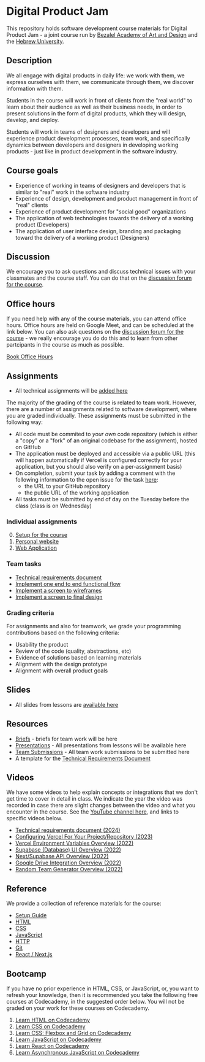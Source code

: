 # Digital Product Jam

This repository holds software development course materials for Digital Product
Jam - a joint course run by
[Bezalel Academy of Art and Design](https://www.bezalel.ac.il/en) and the
[Hebrew University](https://www.google.com/search?client=safari&rls=en&q=hebrew+universoity&ie=UTF-8&oe=UTF-8).

## Description

We all engage with digital products in daily life: we work with them, we express
ourselves with them, we communicate through them, we discover information with
them.

Students in the course will work in front of clients from the "real world" to
learn about their audience as well as their business needs, in order to present
solutions in the form of digital products, which they will design, develop, and
deploy.

Students will work in teams of designers and developers and will experience
product development processes, team work, and specifically dynamics between
developers and designers in developing working products - just like in product
development in the software industry.

## Course goals

- Experience of working in teams of designers and developers that is similar to
  "real" work in the software industry
- Experience of design, development and product management in front of "real"
  clients
- Experience of product development for "social good" organizations
- The application of web technologies towards the delivery of a working product
  (Developers)
- The application of user interface design, branding and packaging toward the
  delivery of a working product (Designers)

## Discussion

We encourage you to ask questions and discuss technical issues with your
classmates and the course staff. You can do that on the
[discussion forum for the course](https://github.com/product-jam-2025/course/discussions).

## Office hours

If you need help with any of the course materials, you can attend office hours.
Office hours are held on Google Meet, and can be scheduled at the link below.
You can also ask questions on the
[discussion forum for the course](https://github.com/product-jam-2025/course/discussions) -
we really encourage you do do this and to learn from other partcipants in the
course as much as possible.

[Book Office Hours](https://calendly.com/digital-product-jam/office-hours)

## Assignments

- All technical assignments will be
  [added here](https://github.com/product-jam-2025/course/tree/main/assignments)

The majority of the grading of the course is related to team work. However,
there are a number of assignments related to software development, where you are
graded individually. These assignments must be submitted in the following way:

- All code must be commited to _your own_ code repository (which is either a
  "copy" or a "fork" of an original codebase for the assignment), hosted on
  GitHub
- The application must be deployed and accessible via a public URL (this will
  happen automatically if Vercel is configured correctly for your application,
  but you should also verify on a per-assignment basis)
- On completion, submit your task by adding a comment with the following
  information to the open issue for the task
  [here](https://github.com/digital-product-jam-2024/course/issues):
  - the URL to your GitHub repository
  - the public URL of the working application
- All tasks must be submitted by end of day on the Tuesday before the class
  (class is on Wednesday)

### Individual assignments

0. [Setup for the course](https://github.com/digital-product-jam-2024/course/tree/main/assignments/00.md)
1. [Personal website](https://github.com/digital-product-jam-2024/course/tree/main/assignments/01.md)
1. [Web Application](https://github.com/digital-product-jam-2024/course/tree/main/assignments/02.md)

### Team tasks

- [Technical requirements document](https://github.com/digital-product-jam-2024/course/tree/main/assignments/03.md)
- [Implement one end to end functional flow](https://github.com/digital-product-jam-2024/course/tree/main/assignments/04.md)
- [Implement a screen to wireframes](https://github.com/digital-product-jam-2024/course/tree/main/assignments/05.md)
- [Implement a screen to final design](https://github.com/digital-product-jam-2024/course/tree/main/assignments/06.md)

### Grading criteria

For assignments and also for teamwork, we grade your programming contributions
based on the following criteria:

- Usability the product
- Review of the code (quality, abstractions, etc)
- Evidence of solutions based on learning materials
- Alignment with the design prototype
- Alignment with overall product goals

## Slides

- All slides from lessons are
  [available here](https://drive.google.com/drive/u/0/folders/1SnGiU1699-zOb_vFebawGlwKJjSBstI8)

## Resources

- [Briefs](https://drive.google.com/drive/u/0/folders/1IEq4LO3kVgJFkM4H_OqTMMNR0axAKQgR) -
  briefs for team work will be here
- [Presentations](https://drive.google.com/drive/u/0/folders/1SnGiU1699-zOb_vFebawGlwKJjSBstI8) -
  All presentations from lessons will be available here
- [Team Submissions](https://drive.google.com/drive/u/0/folders/1cHlK90AryL_0e-pp68w4I6E55THVMM4Y) -
  All team work submissions to be submitted here
- A template for the
  [Technical Requirements Document](https://github.com/digital-product-jam-2024/course/blob/main/resources/technical-requirements-document.md)

## Videos

We have some videos to help explain concepts or integrations that we don't get
time to cover in detail in class. We indicate the year the video was recorded in
case there are slight changes between the video and what you encounter in the
course. See the
[YouTube channel here](https://www.youtube.com/channel/UC9YmdWJs-bRo4lZX8WaanNw),
and links to specific videos below.

- [Technical requirements document (2024)](https://youtu.be/3ZqvB-6_Cv4)
- [Configuring Vercel For Your Project/Repository (2023)](https://youtu.be/wBDSPLGXgok)
- [Vercel Environment Variables Overview (2022)](https://youtu.be/qHtbwt_Tk6Y)
- [Supabase (Database) UI Overview (2022)](https://youtu.be/idNq2M7EhZs)
- [Next/Supabase API Overview (2022)](https://youtu.be/N4Oc7OMuBqw)
- [Google Drive Integration Overview (2022)](https://youtu.be/4RjImTNU2ZA)
- [Random Team Generator Overview (2022)](https://youtu.be/Kxd6vByPQIw)

## Reference

We provide a collection of reference materials for the course:

- [Setup Guide](https://github.com/digital-product-jam-2024/course/blob/main/reference/setup.md)
- [HTML](https://github.com/digital-product-jam-2024/course/blob/main/reference/html.md)
- [CSS](https://github.com/digital-product-jam-2024/course/blob/main/reference/css.md)
- [JavaScript](https://github.com/digital-product-jam-2024/course/blob/main/reference/javascript.md)
- [HTTP](https://github.com/digital-product-jam-2024/course/blob/main/reference/http.md)
- [Git](https://github.com/digital-product-jam-2024/course/blob/main/reference/git.md)
- [React / Next.js](https://github.com/digital-product-jam-2024/course/blob/main/reference/frameworks.md)

## Bootcamp

If you have no prior experience in HTML, CSS, or JavaScript, or, you want to
refresh your knowledge, then it is recommended you take the following free
courses at Codecademy, in the suggested order below. You will not be graded on
your work for these courses on Codecademy.

1. [Learn HTML on Codecademy](https://www.codecademy.com/learn/learn-html)
2. [Learn CSS on Codecademy](https://www.codecademy.com/learn/learn-css)
3. [Learn CSS: Flexbox and Grid on Codecademy](https://www.codecademy.com/learn/learn-css-flexbox-and-grid)
4. [Learn JavaScript on Codecademy](https://www.codecademy.com/learn/introduction-to-javascript)
5. [Learn React on Codecademy](https://www.codecademy.com/learn/react-101)
6. [Learn Asynchronous JavaScript on Codecademy](https://www.codecademy.com/learn/asynchronous-javascript)
